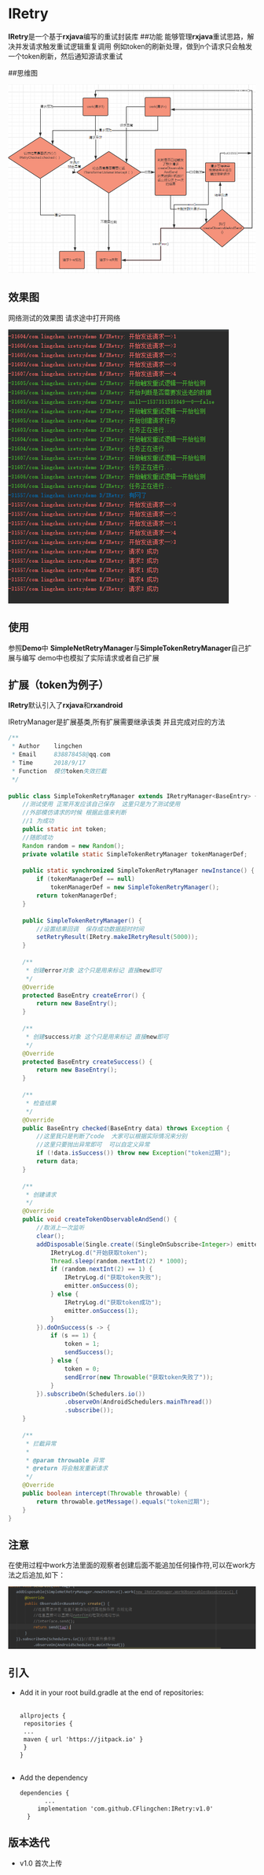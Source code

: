 # IRetry
**IRetry**是一个基于**rxjava**编写的重试封装库
##功能
能够管理**rxjava**重试思路，解决并发请求触发重试逻辑重复调用
例如token的刷新处理，做到n个请求只会触发一个token刷新，然后通知源请求重试

##思维图

 ![Alt](/resource/logic_logo.png)

## 效果图
网络测试的效果图 请求途中打开网络

![Alt](/resource/test_net.png)

## 使用

 参照**Demo**中 **SimpleNetRetryManager**与**SimpleTokenRetryManager**自己扩展与编写
 demo中也模拟了实际请求或者自己扩展
 
## 扩展（token为例子）

**IRetry**默认引入了**rxjava**和**rxandroid**

IRetryManager是扩展基类,所有扩展需要继承该类 并且完成对应的方法

```java
/**
 * Author    lingchen
 * Email     838878458@qq.com
 * Time      2018/9/17
 * Function  模仿token失效拦截
 */

public class SimpleTokenRetryManager extends IRetryManager<BaseEntry> {
    //测试使用 正常开发应该自己保存  这里只是为了测试使用
    //外部模仿请求的时候 根据此值来判断
    //1 为成功
    public static int token;
    //随即成功
    Random random = new Random();
    private volatile static SimpleTokenRetryManager tokenManagerDef;

    public static synchronized SimpleTokenRetryManager newInstance() {
        if (tokenManagerDef == null)
            tokenManagerDef = new SimpleTokenRetryManager();
        return tokenManagerDef;
    }

    public SimpleTokenRetryManager() {
        //设置结果回调  保存成功数据超时时间
        setRetryResult(IRetry.makeIRetryResult(5000));
    }

    /**
     * 创建error对象 这个只是用来标记 直接new即可
     */
    @Override
    protected BaseEntry createError() {
        return new BaseEntry();
    }

    /**
     * 创建success对象 这个只是用来标记 直接new即可
     */
    @Override
    protected BaseEntry createSuccess() {
        return new BaseEntry();
    }

    /**
     * 检查结果
     */
    @Override
    public BaseEntry checked(BaseEntry data) throws Exception {
        //这里我只是判断了code  大家可以根据实际情况来分别
        //这里只要抛出异常即可  可以自定义异常
        if (!data.isSuccess()) throw new Exception("token过期");
        return data;
    }

    /**
     * 创建请求
     */
    @Override
    public void createTokenObservableAndSend() {
        //取消上一次监听
        clear();
        addDisposable(Single.create((SingleOnSubscribe<Integer>) emitter -> {
            IRetryLog.d("开始获取token");
            Thread.sleep(random.nextInt(2) * 1000);
            if (random.nextInt(2) == 1) {
                IRetryLog.d("获取token失败");
                emitter.onSuccess(0);
            } else {
                IRetryLog.d("获取token成功");
                emitter.onSuccess(1);
            }
        }).doOnSuccess(s -> {
            if (s == 1) {
                token = 1;
                sendSuccess();
            } else {
                token = 0;
                sendError(new Throwable("获取token失败了"));
            }
        }).subscribeOn(Schedulers.io())
                .observeOn(AndroidSchedulers.mainThread())
                .subscribe());
    }

    /**
     * 拦截异常
     *
     * @param throwable 异常
     * @return 将会触发重新请求
     */
    @Override
    public boolean intercept(Throwable throwable) {
        return throwable.getMessage().equals("token过期");
    }
}

```

## 注意

 在使用过程中work方法里面的观察者创建后面不能追加任何操作符,可以在work方法之后追加,如下：
 
 ![Alt](/resource/warning.png)
 
## 引入

* Add it in your root build.gradle at the end of repositories: 
   
   ```

   allprojects {
   	repositories {
   	...
   	maven { url 'https://jitpack.io' }
   	}
  } 
   	
   ```
   
* Add the dependency
	
	```
	dependencies {
	       ...
    	 implementation 'com.github.CFlingchen:IRetry:v1.0'
      }
	
	```
 ## 版本迭代

* v1.0 首次上传
